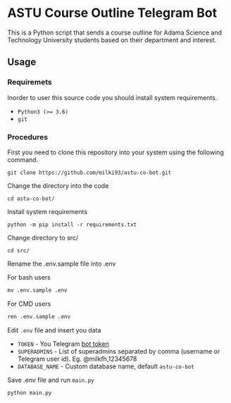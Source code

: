 # ASTU Course Outline Telegram Bot

This is a Python script that sends a course outline for Adama Science and Technology University students based on their department and interest. 

## Usage

### Requiremets
Inorder to user this source code you should install system requirements.
- `Python3 (>= 3.6)`
- `git`

### Procedures
First you need to clone this repository into your system using the following command.
```makedown
git clone https://github.com/milki93/astu-co-bot.git
```
Change the directory into the code
```makedown
cd astu-co-bot/
```
Install system requirements
```makedown
python -m pip install -r requirements.txt
```
Change directory to src/
```makedown
cd src/
```
Rename the .env.sample file into .env

For bash users
```markdown
mv .env.sample .env
```

For CMD users
```markdown
ren .env.sample .env
```
Edit `.env` file and insert you data
- `TOKEN` - You Telegram [bot token](https://core.telegram.org/bots#3-how-do-i-create-a-bot) 
- `SUPERADMINS` - List of superadmins separated by comma (username or Telegram user id). Eg. @milkfh,12345678
- `DATABASE_NAME` - Custom database name, default `astu-co-bot`

Save .env file and run `main.py`
```markdown
python main.py
```
